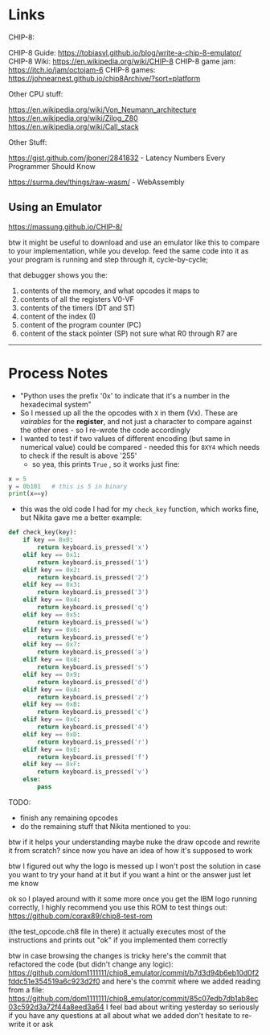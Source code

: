 
# Links

CHIP-8:

CHIP-8 Guide: https://tobiasvl.github.io/blog/write-a-chip-8-emulator/
CHIP-8 Wiki: https://en.wikipedia.org/wiki/CHIP-8
CHIP-8 game jam: https://itch.io/jam/octojam-6
CHIP-8 games: https://johnearnest.github.io/chip8Archive/?sort=platform

Other CPU stuff:

https://en.wikipedia.org/wiki/Von_Neumann_architecture
https://en.wikipedia.org/wiki/Zilog_Z80
https://en.wikipedia.org/wiki/Call_stack

Other Stuff:

https://gist.github.com/jboner/2841832 - Latency Numbers Every Programmer Should Know 

https://surma.dev/things/raw-wasm/ - WebAssembly

## Using an Emulator

https://massung.github.io/CHIP-8/

btw it might be useful to download and use an emulator like this to compare to your implementation, while you develop. feed the same code into it as your program is running and step through it, cycle-by-cycle;

that debugger shows you the:
1) contents of the memory, and what opcodes it maps to
2) contents of all the registers V0-VF
3) contents of the timers (DT and ST)
4) content of the index (I)
5) content of the program counter (PC)
6) content of the stack pointer (SP)
not sure what R0 through R7 are

---

# Process Notes

* "Python uses the prefix '0x' to indicate that it's a number in the hexadecimal system"
* So I messed up all the the opcodes with `X` in them (Vx). These are *vairables* for the **register**, and not just a character to compare against the other ones - so I re-wrote the code accordingly
* I wanted to test if two values of different encoding (but same in numerical value) could be compared - needed this for `8XY4` which needs to check if the result is above '255'
    * so yea, this prints `True` , so it works just fine:
```python
x = 5
y = 0b101   # this is 5 in binary
print(x==y)
```
* this was the old code I had for my `check_key` function, which works fine, but Nikita gave me a better example:
```python
def check_key(key):
    if key == 0x0:
        return keyboard.is_pressed('x')
    elif key == 0x1:
        return keyboard.is_pressed('1')
    elif key == 0x2:
        return keyboard.is_pressed('2')
    elif key == 0x3:
        return keyboard.is_pressed('3')
    elif key == 0x4:
        return keyboard.is_pressed('q')
    elif key == 0x5:
        return keyboard.is_pressed('w')
    elif key == 0x6:
        return keyboard.is_pressed('e')
    elif key == 0x7:
        return keyboard.is_pressed('a')
    elif key == 0x8:
        return keyboard.is_pressed('s')    
    elif key == 0x9:
        return keyboard.is_pressed('d')
    elif key == 0xA:
        return keyboard.is_pressed('z')
    elif key == 0xB:
        return keyboard.is_pressed('c')
    elif key == 0xC:
        return keyboard.is_pressed('4')
    elif key == 0xD:
        return keyboard.is_pressed('r')
    elif key == 0xE:
        return keyboard.is_pressed('f')
    elif key == 0xF:
        return keyboard.is_pressed('v')
    else:
        pass
```


TODO:
* finish any remaining opcodes
* do the remaining stuff that Nikita mentioned to you:

btw if it helps your understanding
maybe nuke the draw opcode and rewrite it from scratch?
since now you have an idea of how it's supposed to work

btw I figured out why the logo is messed up
I won't post the solution in case you want to try your hand at it but if you want a hint or the answer just let me know


ok so I played around with it some more
once you get the IBM logo running correctly, I highly recommend you use this ROM to test things out: https://github.com/corax89/chip8-test-rom

(the test_opcode.ch8 file in there)
it actually executes most of the instructions and prints out "ok" if you implemented them correctly

btw in case browsing the changes is tricky
here's the commit that refactored the code (but didn't change any logic): https://github.com/dom1111111/chip8_emulator/commit/b7d3d94b6eb10d0f2fddc51e354519a6c923d2f0
and here's the commit where we added reading from a file: https://github.com/dom1111111/chip8_emulator/commit/85c07edb7db1ab8ec03c592d3a72f44a8eed3a64
I feel bad about writing yesterday
so seriously if you have any questions at all about what we added don't hesitate to re-write it or ask